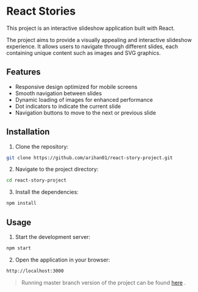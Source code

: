# React Stories

This project is an interactive slideshow application built with React.

The project aims to provide a visually appealing and interactive slideshow experience. It allows users to navigate through different slides, each containing unique content such as images and SVG graphics.

## Features

- Responsive design optimized for mobile screens
- Smooth navigation between slides
- Dynamic loading of images for enhanced performance
- Dot indicators to indicate the current slide
- Navigation buttons to move to the next or previous slide

## Installation

1. Clone the repository:

  ```bash
  git clone https://github.com/arihan01/react-story-project.git
  ```

2. Navigate to the project directory:

  ```bash
  cd react-story-project
  ```

3. Install the dependencies:

  ```bash
  npm install
  ```

## Usage

1. Start the development server:

  ```bash
  npm start
  ```

2. Open the application in your browser:

  ```bash
  http://localhost:3000
  ```

> Running master branch version of the project can be found [here](https://temp-wip.vercel.app/) .
